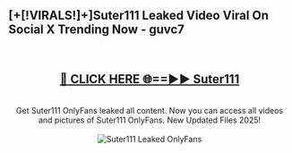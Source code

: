 <h2>[+[!VIRALS!]+]Suter111 Leaked Video Viral On Social X Trending Now - guvc7</h2>
<br>
<div align="center">
<h2><a href="https://libra.edu.pl?Suter111" rel="nofollow">🔴 CLICK HERE 🌐==►► Suter111</a></h2>
<br>
Get Suter111 OnlyFans leaked all content. Now you can access all videos and pictures of Suter111 OnlyFans. New Updated Files 2025!
<br>
<br>
<a href="https://libra.edu.pl?Suter111" rel="nofollow" data-target="animated-image.originalLink"><img src="https://i.ibb.co.com/WyWwxjT/player-gif2.gif" alt="Suter111 Leaked OnlyFans" style="max-width: 100%; display: inline-block;" data-target="animated-image.originalImage"></a>
</div>
<br>